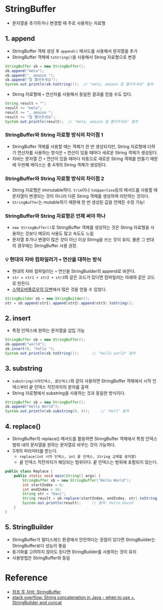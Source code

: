 # StringBuffer

- 문자열을 추가하거나 변경할 때 주로 사용하는 자료형

## 1. append

- StringBuffer 객체 생성 후 `append()` 메서드를 사용해서 문자열을 추가
- StringBuffer 객체에 `toString()`을 사용해서 String 자료형으로 변경

```java
StringBuffer sb = new StringBuffer();
sb.append("meta");
sb.append(", amazon ");
sb.append("절 뽑아주세요");
System.out.println(sb.toString());  // "meta, amazon 절 뽑아주세요" 출력
```

- String 자료형에 `+` 연산자를 사용해서 동일한 결과를 얻을 수도 있다.

```java
String result = "";
result += "meta";
result += ", amazon ";
result += "절 뽑아주세요";
System.out.println(result);  // "meta, amazon 절 뽑아주세요" 출력
```

### StringBuffer와 String 자료형 방식의 차이점 1

- StringBuffer 객체를 사용할 때는 객체가 한 번 생성되지만, String 자료형에 더하기 연산자를 사용하는 방식은 `+` 연산이 있을 때마다 새로운 String 객체가 생성된다.
- 자바는 문자열 간 `+` 연산이 있을 때마다 자동으로 새로운 String 객체를 만들기 때문에 두번째 케이스는 총 4개의 String 객체가 생성된다.

### StringBuffer와 String 자료형 방식의 차이점 2

- String 자료형은 immutable하다. `trim`이나 `toUpperCase`등의 메서드를 사용할 때 문자열이 변경되는 것이 아니라 다른 String 객체를 생성하여 리턴하는 것이다.
- `StringBuffer`는 mutable하기 때문에 한 번 생성된 값을 언제든 수정 가능!

### StringBuffer와 String 자료형은 언제 써야 하나

- `new StringBuffer()`로 StringBuffer 객체를 생성하는 것은 String 자료형을 사용하는 것보다 메모리 사용도 많고 속도도 느림
- 문자열 추가나 변경이 많은 것이 아닌 이상 String을 쓰는 것이 유리. 물론 그 반대의 경우에는 StringBuffer 사용 권장.

### 💡 현대의 자바 컴파일러가 `+` 연산을 대하는 방식

- 현대의 자바 컴파일러는 `+` 연산을 StringBuilder의 append로 바꾼다.
- `str = str1 + str2 + str3`와 같은 코드가 있다면 컴파일러는 아래와 같은 코드로 만든다.
- [스택오버플로우의 답변](https://stackoverflow.com/questions/7817951/string-concatenation-in-java-when-to-use-stringbuilder-and-concat)에서 많은 것을 얻을 수 있었다.

```java
StringBuilder sb = new StringBuilder();
str = sb.append(str1).append(str2).append(str3).toString();
```

## 2. insert

- 특정 인덱스에 원하는 문자열을 삽입 가능

```java
StringBuffer sb = new StringBuffer();
sb.append("world");
sb.insert(0, "hello ");
System.out.println(sb.toString());      // "hello world" 출력
```

## 3. substring

- `substring(시작인덱스, 끝인덱스)`와 같이 사용하면 StringBuffer 객체에서 시작 인덱스부터 끝 인덱스 직전까지의 문자를 출력
- String 자료형에서 substring을 사용하는 것과 동일한 방식이다.

```java
StringBuffer sb = new StringBuffer();
sb.append("Hello World");
System.out.println(sb.substring(0, 4));     // "Hell" 출력
```

## 4. replace()

- StringBuffer의 replace() 메서드를 활용하면 StringBuffer 객체에서 특정 인덱스 범위 내의 문자열을 원하는 문자열로 바꾸는 것이 가능하다.
- 3개의 파라미터를 받는다.
  - `replace(int 시작 인덱스, int 끝 인덱스, String 교체할 문자열)`
  - 끝 인덱스 직전까지가 해당되는 범위이다. 끝 인덱스는 범위에 포함되지 않는다.

```java
public class Replace {
    public static void main(String[] args) {
        StringBuffer sb = new StringBuffer("Hello World");
        int startIndex = 6;
        int endIndex = 10;
        String str = "Davi";
        String result = sb.replace(startIndex, endIndex, str).toString();
        System.out.println(result);     // 출력: Hello David
    }
}
```

## 5. StringBuilder

- StringBuffer가 멀티스레드 환경에서 안전하다는 장점이 있다면 StringBuilder는 StringBuffer보다 성능이 좋음
- 동기화를 고려하지 않아도 된다면 StringBuilder를 사용하는 것이 유리
- 사용방법은 StringBuffer와 동일

# Reference

- [점프 투 자바: StringBuffer](https://wikidocs.net/276)
- [stack overflow: String concatenation in Java - when to use +, StringBuilder and concat](https://stackoverflow.com/questions/7817951/string-concatenation-in-java-when-to-use-stringbuilder-and-concat)